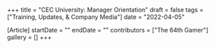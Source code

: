 +++
title = "CEC University: Manager Orientation"
draft = false
tags = ["Training, Updates, & Company Media"]
date = "2022-04-05"

[Article]
startDate = ""
endDate = ""
contributors = ["The 64th Gamer"]
gallery = []
+++

